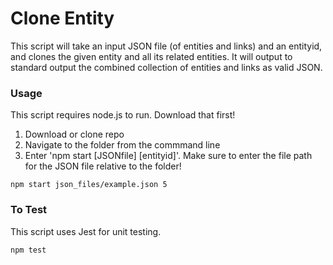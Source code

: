 # Clone Entity
This script will take an input JSON file (of entities and links) and an entityid, and clones the given entity and all its related entities. It will output to standard output the combined collection of entities and links as valid JSON.

### Usage
This script requires node.js to run. Download that first!
1. Download or clone repo
2. Navigate to the folder from the commmand line
3. Enter 'npm start [JSONfile] [entityid]'. Make sure to enter the file path for the JSON file relative to the folder!
  
```
npm start json_files/example.json 5
```

### To Test
This script uses Jest for unit testing.

```
npm test
```
